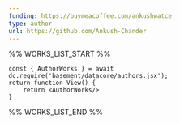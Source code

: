 ```yaml
---
funding: https://buymeacoffee.com/ankushwatce
type: author
url: https://github.com/Ankush-Chander
---
```



%% WORKS_LIST_START %%

```datacorejsx
const { AuthorWorks } = await dc.require('basement/datacore/authors.jsx');
return function View() {
    return <AuthorWorks/>
}
```
%% WORKS_LIST_END %%